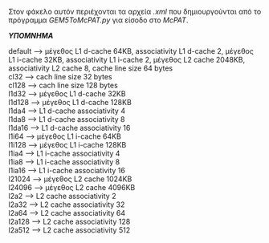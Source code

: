 
Στον φάκελο αυτόν περιέχονται τα αρχεία _.xml_ που δημιουργούνται από το πρόγραμμα _GEM5ToMcPAT.py_ για είσοδο στο _McPAT_.


***ΥΠΟΜΝΗΜΑ***

default --> μέγεθος L1 d-cache 64KB, associativity L1 d-cache 2, μέγεθος L1 i-cache 32KB, associativity L1 i-cache 2, μέγεθος L2 cache 2048KB, associativity L2 cache 8, cache line size 64 bytes  
cl32 --> cach line size 32 bytes  
cl128 --> cach line size 128 bytes  
l1d32 --> μέγεθος L1 d-cache 32KB  
l1d128 --> μέγεθος L1 d-cache 128KB  
l1da4 --> L1 d-cache associativity 4  
l1da8 --> L1 d-cache associativity 8  
l1da16 --> L1 d-cache associativity 16  
l1i64 --> μέγεθος L1 i-cache 64KB  
l1i128 --> μέγεθος L1 i-cache 128KB  
l1ia4 --> L1 i-cache associativity 4  
l1ia8 --> L1 i-cache associativity 8  
l1ia16 --> L1 i-cache associativity 16  
l21024 --> μέγεθος L2 cache 1024KB  
l24096 --> μέγεθος L2 cache 4096KB  
l2a2 --> L2 cache associativity 2  
l2a32 --> L2 cache associativity 32  
l2a64 --> L2 cache associativity 64  
l2a128 --> L2 cache associativity 128  
l2a512 --> L2 cache associativity 512
